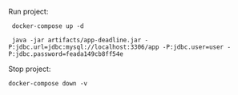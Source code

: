 Run project:

```
 docker-compose up -d
```

```
 java -jar artifacts/app-deadline.jar -P:jdbc.url=jdbc:mysql://localhost:3306/app -P:jdbc.user=user -P:jdbc.password=feada149cb8ff54e
```

Stop project:

```
docker-compose down -v
```
